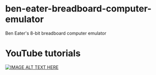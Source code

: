 # ben-eater-breadboard-computer-emulator
Ben Eater's 8-bit breadboard computer emulator

# YouTube tutorials
[![IMAGE ALT TEXT HERE](https://img.youtube.com/vi/NiJ-_Xt9KRo/0.jpg)](https://www.youtube.com/watch?v=NiJ-_Xt9KRo&list=PLLfIBXQeu3ab2vTdu0aFoTUojsPWFSU3p)
